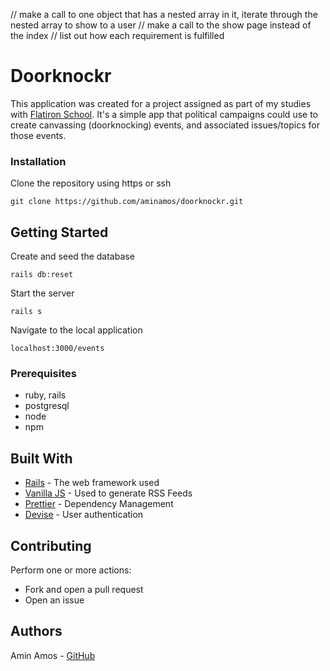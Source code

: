 // make a call to one object that has a nested array in it, iterate through the nested array to show to a user
// make a call to the show page instead of the index
// list out how each requirement is fulfilled

# Doorknockr

This application was created for a project assigned as part of my studies with [Flatiron School](https://flatironschool.com/). It's a simple app that political campaigns could use to create canvassing (doorknocking) events, and associated issues/topics for those events.

### Installation

Clone the repository using https or ssh

```
git clone https://github.com/aminamos/doorknockr.git
```


## Getting Started

Create and seed the database

```
rails db:reset
```

Start the server
```
rails s
```

Navigate to the local application
```
localhost:3000/events
```

### Prerequisites

- ruby, rails
- postgresql
- node
- npm

## Built With

* [Rails](https://rubyonrails.org/) - The web framework used
* [Vanilla JS](https://developer.mozilla.org/en-US/docs/Web/JavaScript/Language_Resources) - Used to generate RSS Feeds
* [Prettier](https://prettier.io/) - Dependency Management
* [Devise](https://github.com/heartcombo/devise) - User authentication

## Contributing

Perform one or more actions:
- Fork and open a pull request
- Open an issue

## Authors

Amin Amos - [GitHub](https://github.com/aminamos)